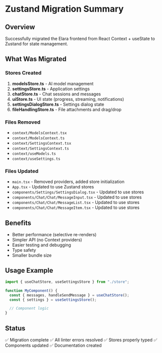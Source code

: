 # Zustand Migration Summary

## Overview

Successfully migrated the Elara frontend from React Context + useState to Zustand for state management.

## What Was Migrated

### Stores Created

1. **modelsStore.ts** - AI model management
2. **settingsStore.ts** - Application settings
3. **chatStore.ts** - Chat sessions and messages
4. **uiStore.ts** - UI state (progress, streaming, notifications)
5. **settingsDialogStore.ts** - Settings dialog state
6. **fileHandlingStore.ts** - File attachments and drag/drop

### Files Removed

- `context/ModelsContext.tsx`
- `context/ModelsContext.ts`
- `context/SettingsContext.tsx`
- `context/SettingsContext.ts`
- `context/useModels.ts`
- `context/useSettings.ts`

### Files Updated

- `main.tsx` - Removed providers, added store initialization
- `App.tsx` - Updated to use Zustand stores
- `components/Settings/SettingsDialog.tsx` - Updated to use stores
- `components/Chat/Chat/MessageInput.tsx` - Updated to use stores
- `components/Chat/Chat/MessageList.tsx` - Updated to use stores
- `components/Chat/Chat/MessageItem.tsx` - Updated to use stores

## Benefits

- Better performance (selective re-renders)
- Simpler API (no Context providers)
- Easier testing and debugging
- Type safety
- Smaller bundle size

## Usage Example

```typescript
import { useChatStore, useSettingsStore } from "./store";

function MyComponent() {
  const { messages, handleSendMessage } = useChatStore();
  const { settings } = useSettingsStore();

  // Component logic
}
```

## Status

✅ Migration complete
✅ All linter errors resolved
✅ Stores properly typed
✅ Components updated
✅ Documentation created

